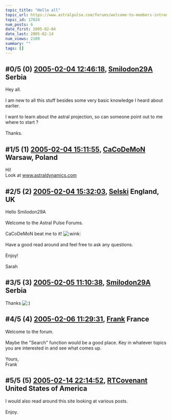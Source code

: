```yaml
---
topic_title: "Hello all"
topic_url: https://www.astralpulse.com/forums/welcome-to-members-introductions!/hello-all-17024
topic_id: 17024
num_posts: 6
date_first: 2005-02-04
date_last: 2005-02-14
num_views: 2109
summary: ""
tags: []
---
```


## \#0/5 (0) [2005-02-04 12:46:18](https://www.astralpulse.com/forums/index.php?msg=147053), [Smilodon29A](https://www.astralpulse.com/forums/profile/?u=8271) Serbia ##
<section>
Hey all.
<br>
<br>
I am new to all this stuff besides some very basic knowledge I heard about earlier.
<br>
<br>
I want to learn about the astral projection, so can someone point out to me where to start ?
<br>
<br>
Thanks.
</section>

## \#1/5 (1) [2005-02-04 15:11:55](https://www.astralpulse.com/forums/index.php?msg=147092), [CaCoDeMoN](https://www.astralpulse.com/forums/profile/?u=4798) Warsaw, Poland ##
<section>
Hi!
<br>
Look at
<a class="bbc_link" href="https://www.astralpulse.com/forums///www.astraldynamics.com" rel="noopener" target="_blank">
 www.astraldynamics.com
</a>
</section>

## \#2/5 (2) [2005-02-04 15:32:03](https://www.astralpulse.com/forums/index.php?msg=147096), [Selski](https://www.astralpulse.com/forums/profile/?u=6012) England, UK ##
<section>
Hello Smilodon29A
<br>
<br>
Welcome to the Astral Pulse Forums.
<br>
<br>
CaCoDeMoN beat me to it!
<img alt=":wink:" class="smiley" src="https://www.astralpulse.com/forums/Smileys/fugue/wink.png" title="Wink"/>
<br>
<br>
Have a good read around and feel free to ask any questions.
<br>
<br>
Enjoy!
<br>
<br>
Sarah
</section>

## \#3/5 (3) [2005-02-05 11:10:38](https://www.astralpulse.com/forums/index.php?msg=147264), [Smilodon29A](https://www.astralpulse.com/forums/profile/?u=8271) Serbia ##
<section>
Thanks
<img alt=":)" class="smiley" src="https://www.astralpulse.com/forums/Smileys/fugue/smiley.png" title="Smiley"/>
</section>

## \#4/5 (4) [2005-02-06 11:29:31](https://www.astralpulse.com/forums/index.php?msg=147471), [Frank](https://www.astralpulse.com/forums/profile/?u=359) France ##
<section>
Welcome to the forum.
<br>
<br>
Maybe the "Search" function would be a good place. Key in whatever topics you are interested in and see what comes up.
<br>
<br>
Yours,
<br>
Frank
</section>

## \#5/5 (5) [2005-02-14 22:14:52](https://www.astralpulse.com/forums/index.php?msg=149513), [RTCovenant](https://www.astralpulse.com/forums/profile/?u=8389) United States of America ##
<section>
I would also read around this site looking at various posts.
<br>
<br>
Enjoy.
</section>